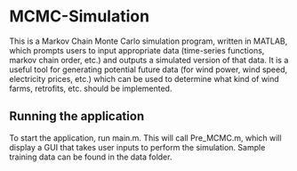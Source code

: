 MCMC-Simulation
===============

This is a Markov Chain Monte Carlo simulation program, 
written in MATLAB, which prompts users to input appropriate data 
(time-series functions, markov chain order, etc.) and outputs a 
simulated version of that data. It is a useful tool for generating
potential future data (for wind power, wind speed, electricity 
prices, etc.) which can be used to determine what kind of wind 
farms, retrofits, etc. should be implemented.

Running the application
-----------------------
To start the application, run main.m. This will call Pre_MCMC.m, which will display a GUI that takes user inputs to perform the simulation. Sample training data can be found in the data folder.
